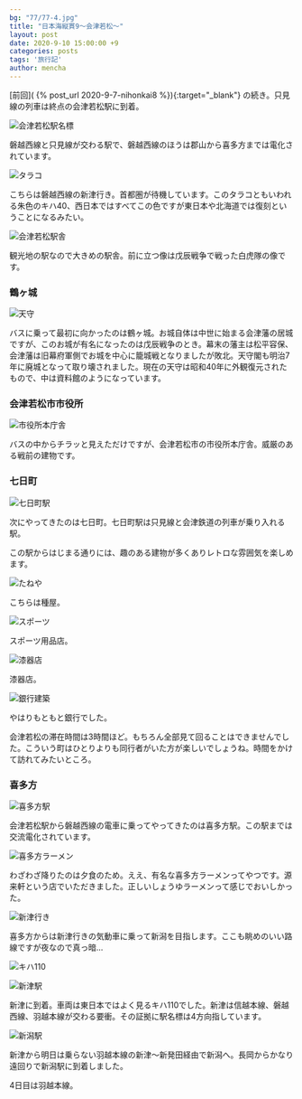 ```yaml
---
bg: "77/77-4.jpg"
title: "日本海縦貫9～会津若松～"
layout: post
date: 2020-9-10 15:00:00 +9
categories: posts
tags: '旅行記'
author: mencha
---
```


[前回]( {% post_url 2020-9-7-nihonkai8 %}){:target="_blank"} の続き。只見線の列車は終点の会津若松駅に到着。

![会津若松駅名標](https://drive.google.com/uc?export=view&id=1Rknvb9LogUOUtvNJMHe_TK_q2LCuVw8N)

<!--more-->
磐越西線と只見線が交わる駅で、磐越西線のほうは郡山から喜多方までは電化されています。

![タラコ](https://drive.google.com/uc?export=view&id=17_ITRe7FDQGBleqPVqtlDEcH3xbsNl0D)

こちらは磐越西線の新津行き。首都圏が待機しています。このタラコともいわれる朱色のキハ40、西日本ではすべてこの色ですが東日本や北海道では復刻ということになるみたい。

![会津若松駅舎](https://drive.google.com/uc?export=view&id=1z3RuL_jXKPQdq4la2I-r7s-nzw_vEtiM)

観光地の駅なので大きめの駅舎。前に立つ像は戊辰戦争で戦った白虎隊の像です。

### 鶴ヶ城

![天守](https://drive.google.com/uc?export=view&id=1DI77vqKfQ4WFjPJhaVijz5kJCuECSpjM)

バスに乗って最初に向かったのは鶴ヶ城。お城自体は中世に始まる会津藩の居城ですが、このお城が有名になったのは戊辰戦争のとき。幕末の藩主は松平容保、会津藩は旧幕府軍側でお城を中心に籠城戦となりましたが敗北。天守閣も明治7年に廃城となって取り壊されました。現在の天守は昭和40年に外観復元されたもので、中は資料館のようになっています。

### 会津若松市市役所

![市役所本庁舎](https://drive.google.com/uc?export=view&id=1R2cGwhgWXGp9VfjIiwkwZXOsrx-aSx2Y)

バスの中からチラッと見えただけですが、会津若松市の市役所本庁舎。威厳のある戦前の建物です。

### 七日町

![七日町駅](https://drive.google.com/uc?export=view&id=1ipBHOb1nESJVHHMwFHcKDwWXIScVdxKY)

次にやってきたのは七日町。七日町駅は只見線と会津鉄道の列車が乗り入れる駅。

この駅からはじまる通りには、趣のある建物が多くありレトロな雰囲気を楽しめます。

![たねや](https://drive.google.com/uc?export=view&id=1T_J8l1AmQnRWtRQuEpSFqceEFWeOIaWG)

こちらは種屋。

![スポーツ](https://drive.google.com/uc?export=view&id=19ZzUuFh_jl5ijL8QLUbeGWhR5n75OsjL)

スポーツ用品店。

![漆器店](https://drive.google.com/uc?export=view&id=1N8y3oZP8Wke35nllFZ648S94GSKcxK1u)

漆器店。

![銀行建築](https://drive.google.com/uc?export=view&id=13ePZgkIar-6mpUJp-bFaHyL4MBXiyFeS)

やはりもともと銀行でした。

会津若松の滞在時間は3時間ほど。もちろん全部見て回ることはできませんでした。こういう町はひとりよりも同行者がいた方が楽しいでしょうね。時間をかけて訪れてみたいところ。

### 喜多方

![喜多方駅](https://drive.google.com/uc?export=view&id=1VSmyzmdK_yVwRxvE6z6gcL64fVX_IeQg)

会津若松駅から磐越西線の電車に乗ってやってきたのは喜多方駅。この駅までは交流電化されています。

![喜多方ラーメン](https://drive.google.com/uc?export=view&id=1mCU2Iw-5WNC8Sa2xM7CPJeoCgPpZOofi)

わざわざ降りたのは夕食のため。ええ、有名な喜多方ラーメンってやつです。源来軒という店でいただきました。正しいしょうゆラーメンって感じでおいしかった。

![新津行き](https://drive.google.com/uc?export=view&id=1_-Pq_YabDl2Dkio1_0Hc-b7u4trXD9Zm)

喜多方からは新津行きの気動車に乗って新潟を目指します。ここも眺めのいい路線ですが夜なので真っ暗…

![キハ110](https://drive.google.com/uc?export=view&id=1oMEwpRJ2lbjFQ73PLo7avxP6B175QFCE)

![新津駅](https://drive.google.com/uc?export=view&id=19Hjxqfrzo75aecnNYuDGcfwXYUllYOD2)

新津に到着。車両は東日本ではよく見るキハ110でした。新津は信越本線、磐越西線、羽越本線が交わる要衝。その証拠に駅名標は4方向指しています。

![新潟駅](https://drive.google.com/uc?export=view&id=1_SPUzE2YJkXA6CjETuziEwAsANq987h1)

新津から明日は乗らない羽越本線の新津～新発田経由で新潟へ。長岡からかなり遠回りで新潟駅に到着しました。

4日目は羽越本線。